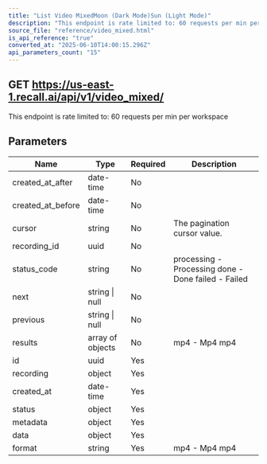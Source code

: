 ```yaml
---
title: "List Video MixedMoon (Dark Mode)Sun (Light Mode)"
description: "This endpoint is rate limited to: 60 requests per min per workspace"
source_file: "reference/video_mixed.html"
is_api_reference: "true"
converted_at: "2025-06-10T14:00:15.296Z"
api_parameters_count: "15"
---
```

## GET https://us-east-1.recall.ai/api/v1/video_mixed/

This endpoint is rate limited to: 60 requests per min per workspace

## Parameters

| Name | Type | Required | Description |
| --- | --- | --- | --- |
| created_at_after | date-time | No |  |
| created_at_before | date-time | No |  |
| cursor | string | No | The pagination cursor value. |
| recording_id | uuid | No |  |
| status_code | string | No | processing - Processing done - Done failed - Failed |
| next | string \| null | No |  |
| previous | string \| null | No |  |
| results | array of objects | No | mp4 - Mp4  mp4 |
| id | uuid | Yes |  |
| recording | object | Yes |  |
| created_at | date-time | Yes |  |
| status | object | Yes |  |
| metadata | object | Yes |  |
| data | object | Yes |  |
| format | string | Yes | mp4 - Mp4  mp4 |
